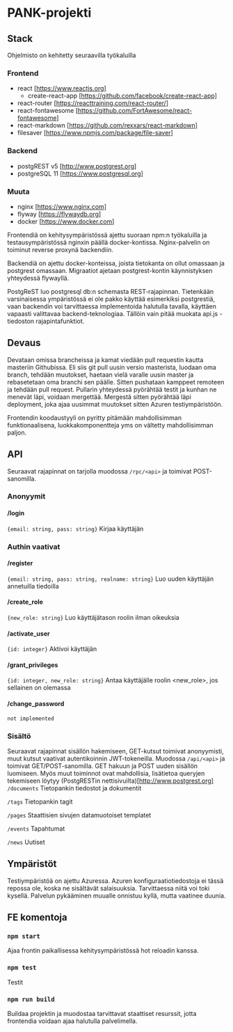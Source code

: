 # PANK-projekti

## Stack

Ohjelmisto on kehitetty seuraavilla työkaluilla

### Frontend

* react [https://www.reactjs.org]
    * create-react-app [https://github.com/facebook/create-react-app]
* react-router [https://reacttraining.com/react-router/]
* react-fontawesome [https://github.com/FortAwesome/react-fontawesome]
* react-markdown [https://github.com/rexxars/react-markdown]
* filesaver [https://www.npmjs.com/package/file-saver]

### Backend

* postgREST v5 [http://www.postgrest.org]
* postgreSQL 11 [https://www.postgresql.org]

### Muuta

* nginx [https://www.nginx.com]
* flyway [https://flywaydb.org]
* docker [https://www.docker.com]

Frontendiä on kehitysympäristössä ajettu suoraan npm:n työkaluilla ja testausympäristössä nginxin päällä docker-kontissa. Nginx-palvelin on toiminut reverse proxynä backendiin.

Backendiä on ajettu docker-konteissa, joista tietokanta on ollut omassaan ja postgrest omassaan. Migraatiot ajetaan postgrest-kontin käynnistyksen yhteydessä flywayllä.

PostgReST luo postgresql db:n schemasta REST-rajapinnan. Tietenkään varsinaisessa ympäristössä ei ole pakko käyttää esimerkiksi postgrestiä, vaan backendin voi tarvittaessa implementoida halutulla tavalla, käyttäen vapaasti valittavaa backend-teknologiaa. Tällöin vain pitää muokata api.js -tiedoston rajapintafunktiot.

## Devaus

Devataan omissa brancheissa ja kamat viedään pull requestin kautta masteriin Githubissa. Eli siis git pull uusin versio masterista, luodaan oma branch, tehdään muutokset, haetaan vielä varalle uusin master ja rebasetetaan oma branchi sen päälle. Sitten pushataan kamppeet remoteen ja tehdään pull request. Pullarin yhteydessä pyörähtää testit ja kunhan ne menevät läpi, voidaan mergettää. Mergestä sitten pyörähtää läpi deployment, joka ajaa uusimmat muutokset sitten Azuren testiympäristöön.

Frontendin koodaustyyli on pyritty pitämään mahdollisimman funktionaalisena, luokkakomponentteja yms on vältetty mahdollisimman paljon.

## API

Seuraavat rajapinnat on tarjolla muodossa `/rpc/<api>` ja toimivat POST-sanomilla.

### Anonyymit

#### /login
`{email: string, pass: string}`
Kirjaa käyttäjän

### Authin vaativat

#### /register
`{email: string, pass: string, realname: string}`
Luo uuden käyttäjän annetuilla tiedoilla

#### /create_role
`{new_role: string}`
Luo käyttäjätason roolin ilman oikeuksia

#### /activate_user
`{id: integer}`
Aktivoi käyttäjän

#### /grant_privileges
`{id: integer, new_role: string}`
Antaa käyttäjälle <id> roolin <new_role>, jos sellainen on olemassa

#### /change_password
`not implemented`

### Sisältö

Seuraavat rajapinnat sisällön hakemiseen, GET-kutsut toimivat anonyymisti, muut kutsut vaativat autentikoinnin JWT-tokeneilla. Muodossa `/api/<api>` ja toimivat GET/POST-sanomilla. GET hakuun ja POST uuden sisällön luomiseen. Myös muut toiminnot ovat mahdollisia, lisätietoa queryjen tekemiseen löytyy (PostgRESTin nettisivuilta)[http://www.postgrest.org] 
`/documents`
Tietopankin tiedostot ja dokumentit

`/tags` 
Tietopankin tagit

`/pages`
Staattisien sivujen datamuotoiset templatet

`/events`
Tapahtumat

`/news`
Uutiset

## Ympäristöt

Testiympäristöä on ajettu Azuressa. Azuren konfiguraatiotiedostoja ei tässä repossa ole, koska ne sisältävät salaisuuksia. Tarvittaessa niitä voi toki kysellä. Palvelun pykääminen muualle onnistuu kyllä, mutta vaatinee duunia.

## FE komentoja

### `npm start`

Ajaa frontin paikallisessa kehitysympäristössä hot reloadin kanssa.

### `npm test`

Testit

### `npm run build`

Buildaa projektin ja muodostaa tarvittavat staattiset resurssit, jotta frontendia voidaan ajaa halutulla palvelimella.
